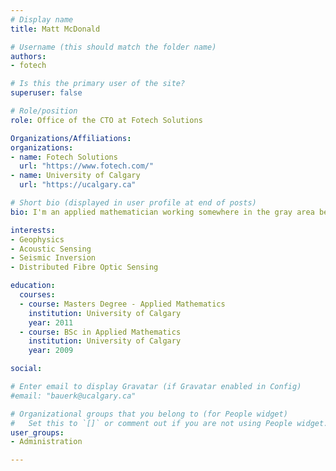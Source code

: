 ```yaml
---
# Display name
title: Matt McDonald

# Username (this should match the folder name)
authors:
- fotech

# Is this the primary user of the site?
superuser: false

# Role/position
role: Office of the CTO at Fotech Solutions

Organizations/Affiliations:
organizations:
- name: Fotech Solutions
  url: "https://www.fotech.com/"
- name: University of Calgary
  url: "https://ucalgary.ca"

# Short bio (displayed in user profile at end of posts)
bio: I'm an applied mathematician working somewhere in the gray area between research, development and application of novel sensor technologies, signal processing, data analysis and interpretation. I pride myself in understanding all levels of a system and being able to explain any of it to anyone. I'm equally comfortable buried in code, in the field or presenting tricky results at a high level.

interests:
- Geophysics
- Acoustic Sensing
- Seismic Inversion
- Distributed Fibre Optic Sensing

education:
  courses:
  - course: Masters Degree - Applied Mathematics
    institution: University of Calgary
    year: 2011
  - course: BSc in Applied Mathematics
    institution: University of Calgary
    year: 2009

social:

# Enter email to display Gravatar (if Gravatar enabled in Config)
#email: "bauerk@ucalgary.ca"

# Organizational groups that you belong to (for People widget)
#   Set this to `[]` or comment out if you are not using People widget.
user_groups:
- Administration

---
```

